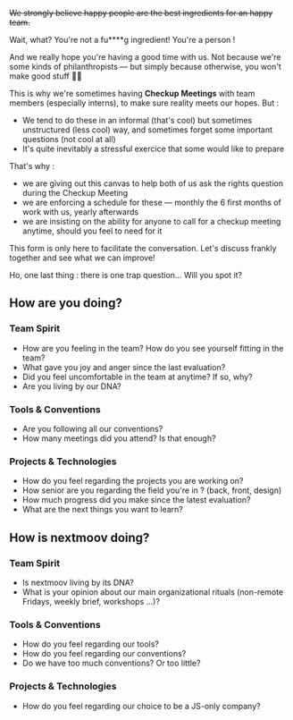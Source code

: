 ~~We strongly believe happy people are the best ingredients for an happy team.~~

Wait, what? You're not a fu****g ingredient! You're a person !

And we really hope you're having a good time with us. 
Not because we're some kinds of philanthropists — but simply because otherwise, you won't make good stuff 🤷‍♂️

This is why we're sometimes having **Checkup Meetings** with team members (especially interns), to make sure reality meets our hopes. But :

- We tend to do these in an informal (that's cool) but sometimes unstructured (less cool) way, and sometimes forget some important questions (not cool at all)
- It's quite inevitably a stressful exercice that some would like to prepare

That's why :

- we are giving out this canvas to help both of us ask the rights question during the Checkup Meeting
- we are enforcing a schedule for these — monthly the 6 first months of work with us, yearly afterwards
- we are insisting on the ability for anyone to call for a checkup meeting anytime, should you feel to need for it

This form is only here to facilitate the conversation.
Let's discuss frankly together and see what we can improve!

Ho, one last thing : there is one trap question... Will you spot it?

## How are you doing?

### Team Spirit

- How are you feeling in the team? How do you see yourself fitting in the team?
- What gave you joy and anger since the last evaluation?
- Did you feel uncomfortable in the team at anytime? If so, why?
- Are you living by our DNA?

### Tools & Conventions

- Are you following all our conventions?
- How many meetings did you attend? Is that enough?

### Projects & Technologies

- How do you feel regarding the projects you are working on?
- How senior are you regarding the field you're in ? (back, front, design)
- How much progress did you make since the latest evaluation?
- What are the next things you want to learn?

## How is nextmoov doing?

### Team Spirit

- Is nextmoov living by its DNA?
- What is your opinion about our main organizational rituals (non-remote Fridays, weekly brief, workshops ...)?

### Tools & Conventions

- How do you feel regarding our tools?
- How do you feel regarding our conventions?
- Do we have too much conventions? Or too little?

### Projects & Technologies

- How do you feel regarding our choice to be a JS-only company?
